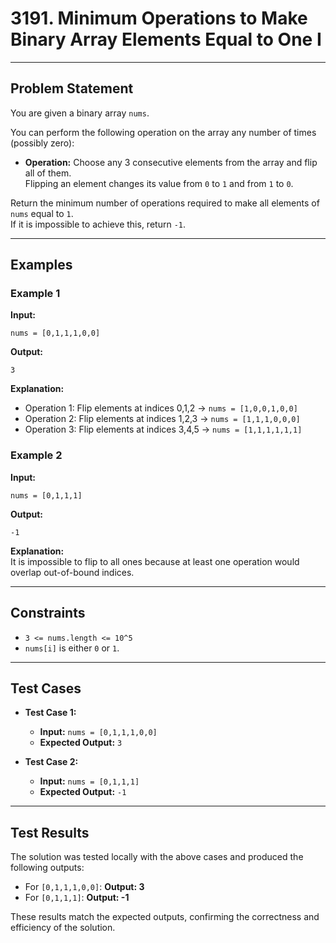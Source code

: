 # 3191. Minimum Operations to Make Binary Array Elements Equal to One I

---

## Problem Statement

You are given a binary array `nums`.

You can perform the following operation on the array any number of times (possibly zero):

- **Operation:** Choose any 3 consecutive elements from the array and flip all of them.  
  Flipping an element changes its value from `0` to `1` and from `1` to `0`.

Return the minimum number of operations required to make all elements of `nums` equal to `1`.  
If it is impossible to achieve this, return `-1`.

---

## Examples

### Example 1

**Input:**  
```
nums = [0,1,1,1,0,0]
```

**Output:**  
```
3
```

**Explanation:**  
- Operation 1: Flip elements at indices 0,1,2 → `nums = [1,0,0,1,0,0]`
- Operation 2: Flip elements at indices 1,2,3 → `nums = [1,1,1,0,0,0]`
- Operation 3: Flip elements at indices 3,4,5 → `nums = [1,1,1,1,1,1]`

### Example 2

**Input:**  
```
nums = [0,1,1,1]
```

**Output:**  
```
-1
```

**Explanation:**  
It is impossible to flip to all ones because at least one operation would overlap out-of-bound indices.

---

## Constraints

- `3 <= nums.length <= 10^5`
- `nums[i]` is either `0` or `1`.

---

## Test Cases

- **Test Case 1:**  
  - **Input:** `nums = [0,1,1,1,0,0]`  
  - **Expected Output:** `3`

- **Test Case 2:**  
  - **Input:** `nums = [0,1,1,1]`  
  - **Expected Output:** `-1`

---

## Test Results

The solution was tested locally with the above cases and produced the following outputs:

- For `[0,1,1,1,0,0]`: **Output: 3**
- For `[0,1,1,1]`: **Output: -1**

These results match the expected outputs, confirming the correctness and efficiency of the solution.
